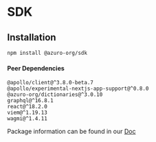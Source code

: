 # SDK

## Installation

```
npm install @azuro-org/sdk
```

#### Peer Dependencies

```
@apollo/client@^3.8.0-beta.7
@apollo/experimental-nextjs-app-support@^0.8.0
@azuro-org/dictionaries@^3.0.10
graphql@^16.8.1
react@^18.2.0
viem@^1.19.13
wagmi@^1.4.11
```

Package information can be found in our [Doc](https://gem.azuro.org/sdk/overview)
